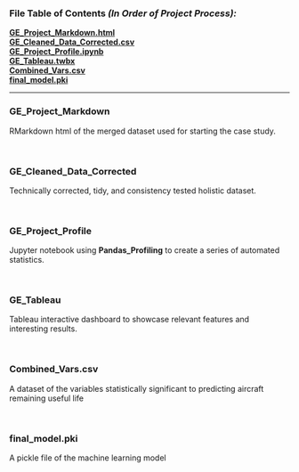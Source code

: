 ### File Table of Contents *(In Order of Project Process):*

**[GE_Project_Markdown.html](#ge_project_markdown)**<br>
**[GE_Cleaned_Data_Corrected.csv](#ge_data_corrected)**<br>
**[GE_Project_Profile.ipynb](#ge_project_profile)**<br>
**[GE_Tableau.twbx](#ge_tableau)**<br>
**[Combined_Vars.csv](#combined_vars.csv)**<br>
**[final_model.pki](#final_model.pki)**<br>


***


### GE_Project_Markdown 

RMarkdown html of the merged dataset used for starting the case study.

<br>

### GE_Cleaned_Data_Corrected 

 Technically corrected, tidy, and consistency tested holistic dataset.

<br>

### GE_Project_Profile

 Jupyter notebook using **Pandas_Profiling** to create a series of automated statistics.

<br>

### GE_Tableau

 Tableau interactive dashboard to showcase relevant features and interesting results.

<br>

### Combined_Vars.csv

 A dataset of the variables statistically significant to predicting aircraft remaining useful life

<br>

### final_model.pki

 A pickle file of the machine learning model

<br>

